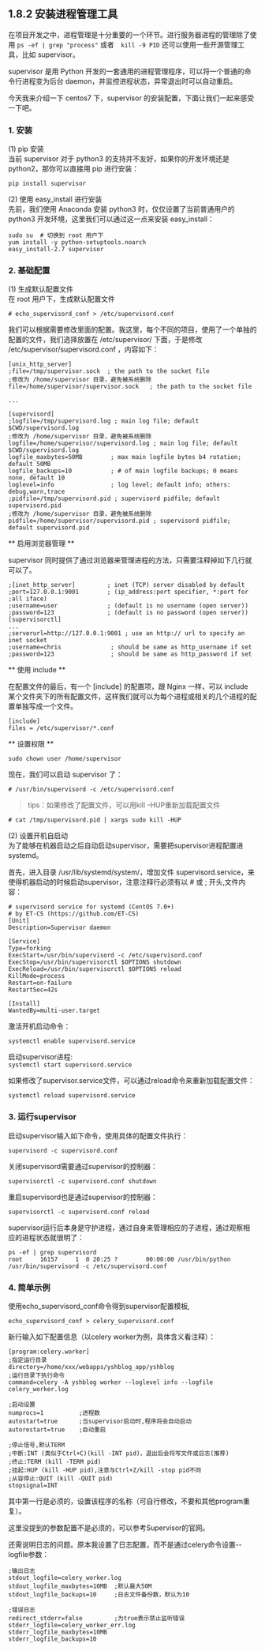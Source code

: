 ## 1.8.2 安装进程管理工具

在项目开发之中，进程管理是十分重要的一个环节。进行服务器进程的管理除了使用 `ps -ef | grep "process"` 或者　`kill -9 PID` 还可以使用一些开源管理工具，比如 supervisor。

supervisor 是用 Python 开发的一套通用的进程管理程序，可以将一个普通的命令行进程变为后台 daemon，并监控进程状态，异常退出时可以自动重启。

今天我来介绍一下 centos7 下，supervisor 的安装配置，下面让我们一起来感受一下吧。

### 1. 安装

\(1\) pip 安装  
当前 supervisor 对于 python3 的支持并不友好，如果你的开发环境还是 python2，那你可以直接用 pip 进行安装：

`pip install supervisor`

\(2\) 使用 easy\_install 进行安装  
先前，我们使用 Anaconda 安装 python3 时，仅仅设置了当前普通用户的 python3 开发环境，这里我们可以通过这一点来安装 easy\_install：

```
sudo su  # 切换到 root 用户下
yum install -y python-setuptools.noarch
easy_install-2.7 supervisor
```

### 2. 基础配置

\(1\) 生成默认配置文件  
在 root 用户下，生成默认配置文件

`# echo_supervisord_conf > /etc/supervisord.conf`

我们可以根据需要修改里面的配置。我这里，每个不同的项目，使用了一个单独的配置的文件，我们选择放置在 /etc/supervisor/ 下面，于是修改 /etc/supervisor/supervisord.conf ，内容如下：

```
[unix_http_server]
;file=/tmp/supervisor.sock  ; the path to the socket file
;修改为 /home/supervisor 目录，避免被系统删除
file=/home/supervisor/supervisor.sock   ; the path to the socket file

...

[supervisord]
;logfile=/tmp/supervisord.log ; main log file; default $CWD/supervisord.log
;修改为 /home/supervisor 目录，避免被系统删除
logfile=/home/supervisor/supervisord.log ; main log file; default $CWD/supervisord.log
logfile_maxbytes=50MB        ; max main logfile bytes b4 rotation; default 50MB
logfile_backups=10           ; # of main logfile backups; 0 means none, default 10
loglevel=info                ; log level; default info; others: debug,warn,trace
;pidfile=/tmp/supervisord.pid ; supervisord pidfile; default supervisord.pid
;修改为 /home/supervisor 目录，避免被系统删除
pidfile=/home/supervisor/supervisord.pid ; supervisord pidfile; default supervisord.pid
```

** 启用浏览器管理 **

supervisor 同时提供了通过浏览器来管理进程的方法，只需要注释掉如下几行就可以了。

```
;[inet_http_server]         ; inet (TCP) server disabled by default
;port=127.0.0.1:9001        ; (ip_address:port specifier, *:port for ;all iface)
;username=user              ; (default is no username (open server))
;password=123               ; (default is no password (open server))
[supervisorctl]
...
;serverurl=http://127.0.0.1:9001 ; use an http:// url to specify an inet socket
;username=chris              ; should be same as http_username if set
;password=123                ; should be same as http_password if set
```

** 使用 include **

在配置文件的最后，有一个 \[include\] 的配置项，跟 Nginx 一样，可以 include 某个文件夹下的所有配置文件，这样我们就可以为每个进程或相关的几个进程的配置单独写成一个文件。

```
[include]
files = /etc/supervisor/*.conf
```

** 设置权限 **

`sudo chown user /home/supervisor`

现在，我们可以启动 supervisor 了：

`# /usr/bin/supervisord -c /etc/supervisord.conf`

> tips：如果修改了配置文件，可以用kill -HUP重新加载配置文件

`# cat /tmp/supervisord.pid | xargs sudo kill -HUP`

\(2\) 设置开机自启动  
为了能够在机器启动之后自动启动supervisor，需要把supervisor进程配置进systemd。

首先，进入目录 /usr/lib/systemd/system/，增加文件 supervisord.service，来使得机器启动的时候启动supervisor，注意注释行必须有以 # 或 ; 开头,文件内容：

```
# supervisord service for systemd (CentOS 7.0+)
# by ET-CS (https://github.com/ET-CS)
[Unit]
Description=Supervisor daemon

[Service]
Type=forking
ExecStart=/usr/bin/supervisord -c /etc/supervisord.conf
ExecStop=/usr/bin/supervisorctl $OPTIONS shutdown
ExecReload=/usr/bin/supervisorctl $OPTIONS reload
KillMode=process
Restart=on-failure
RestartSec=42s

[Install]
WantedBy=multi-user.target
```

激活开机启动命令：

`systemctl enable supervisord.service`

启动supervisor进程:  
`systemctl start supervisord.service`

如果修改了supervisor.service文件，可以通过reload命令来重新加载配置文件：

`systemctl reload supervisord.service`

### 3. 运行supervisor

启动supervisor输入如下命令，使用具体的配置文件执行：

`supervisord -c supervisord.conf`

关闭supervisord需要通过supervisor的控制器：

`supervisorctl -c supervisord.conf shutdown`

重启supervisord也是通过supervisor的控制器：

`supervisorctl -c supervisord.conf reload`

supervisor运行后本身是守护进程，通过自身来管理相应的子进程，通过观察相应的进程状态就很明了：

```
ps -ef | grep supervisord
root     16157     1  0 20:25 ?        00:00:00 /usr/bin/python /usr/bin/supervisord -c /etc/supervisord.conf
```

### 4. 简单示例

使用echo\_supervisord\_conf命令得到supervisor配置模板,

`echo_supervisord_conf > celery_supervisord.conf`

新行输入如下配置信息（以celery worker为例，具体含义看注释）：

```
[program:celery.worker] 
;指定运行目录 
directory=/home/xxx/webapps/yshblog_app/yshblog
;运行目录下执行命令
command=celery -A yshblog worker --loglevel info --logfile celery_worker.log

;启动设置 
numprocs=1          ;进程数
autostart=true      ;当supervisor启动时,程序将会自动启动 
autorestart=true    ;自动重启

;停止信号,默认TERM 
;中断:INT (类似于Ctrl+C)(kill -INT pid)，退出后会将写文件或日志(推荐) 
;终止:TERM (kill -TERM pid) 
;挂起:HUP (kill -HUP pid),注意与Ctrl+Z/kill -stop pid不同 
;从容停止:QUIT (kill -QUIT pid) 
stopsignal=INT
```

其中第一行是必须的，设置该程序的名称（可自行修改，不要和其他program重复）。

这里没提到的参数配置不是必须的，可以参考Supervisor的官网。

还需说明日志的问题。原本我设置了日志配置，而不是通过celery命令设置--logfile参数：

```
;输出日志 
stdout_logfile=celery_worker.log 
stdout_logfile_maxbytes=10MB  ;默认最大50M 
stdout_logfile_backups=10     ;日志文件备份数，默认为10 

;错误日志 
redirect_stderr=false         ;为true表示禁止监听错误 
stderr_logfile=celery_worker_err.log 
stderr_logfile_maxbytes=10MB 
stderr_logfile_backups=10
```



